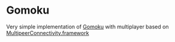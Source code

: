 Gomoku
===========

Very simple implementation of [Gomoku](http://en.wikipedia.org/wiki/Gomoku) with multiplayer based on [MultipeerConnectivity.framework](https://developer.apple.com/library/ios/documentation/MultipeerConnectivity/Reference/MultipeerConnectivityFramework/Introduction/Introduction.html)
